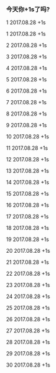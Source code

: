 ### 今天你+1s了吗?

1
2017.08.28 +1s


1
2017.08.28 +1s


2
2017.08.28 +1s


3
2017.08.28 +1s


4
2017.08.28 +1s


5
2017.08.28 +1s


6
2017.08.28 +1s


7
2017.08.28 +1s


8
2017.08.28 +1s


9
2017.08.28 +1s


10
2017.08.28 +1s


11
2017.08.28 +1s


12
2017.08.28 +1s


13
2017.08.28 +1s


14
2017.08.28 +1s


15
2017.08.28 +1s


16
2017.08.28 +1s


17
2017.08.28 +1s


18
2017.08.28 +1s


19
2017.08.28 +1s


20
2017.08.28 +1s


21
2017.08.28 +1s


22
2017.08.28 +1s


23
2017.08.28 +1s


24
2017.08.28 +1s


25
2017.08.28 +1s


26
2017.08.28 +1s


27
2017.08.28 +1s


28
2017.08.28 +1s


29
2017.08.28 +1s


30
2017.08.28 +1s

